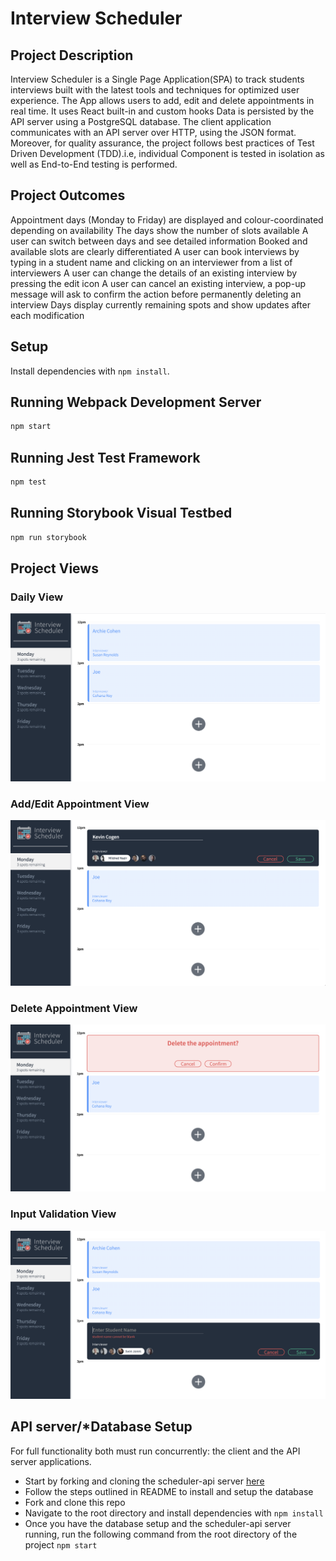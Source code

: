# Interview Scheduler

## Project Description

Interview Scheduler is a Single Page Application(SPA) to track students interviews built with the latest tools and techniques for optimized user experience. The App allows users to add, edit and delete appointments in real time. It uses React built-in and custom hooks Data is persisted by the API server using a PostgreSQL database. The client application communicates with an API server over HTTP, using the JSON format. Moreover, for quality assurance, the project follows best practices of Test Driven Development (TDD).i.e, individual Component is tested in isolation as well as End-to-End testing is performed.

## Project Outcomes 
Appointment days (Monday to Friday) are displayed and colour-coordinated depending on availability
The days show the number of slots available
A user can switch between days and see detailed information
Booked and available slots are clearly differentiated
A user can book interviews by typing in a student name and clicking on an interviewer from a list of interviewers
A user can change the details of an existing interview by pressing the edit icon
A user can cancel an existing interview, a pop-up message will ask to confirm the action before permanently deleting an interview
Days display currently remaining spots and show updates after each modification

## Setup

Install dependencies with `npm install`.

## Running Webpack Development Server

```sh
npm start
```

## Running Jest Test Framework

```sh
npm test
```

## Running Storybook Visual Testbed

```sh
npm run storybook
```

## Project Views 

### Daily View
![Daily Schedule](https://github.com/kevincogen/scheduler/blob/6b969f5235b7e8d3d6a2132755def713db32a1ca/public/images/Screenshot%202023-06-29%20at%202.17.47%20PM.png?raw=true)

### Add/Edit Appointment View 
![Add/Edit form](https://github.com/kevincogen/scheduler/blob/master/public/images/Screenshot%202023-06-29%20at%202.18.25%20PM.png?raw=true)
### Delete Appointment View
![Delete confirmation](https://github.com/kevincogen/scheduler/blob/master/public/images/Screenshot%202023-06-29%20at%202.18.46%20PM.png)

### Input Validation View
![Ensure data is entered](https://github.com/kevincogen/scheduler/blob/master/public/images/Screenshot%202023-06-29%20at%202.19.12%20PM.png?raw=true)


## API server/*Database Setup

For full functionality both must run concurrently: the client and the API server applications.
- Start by forking and cloning the scheduler-api server [here](https://github.com/lighthouse-labs/scheduler-api)
- Follow the steps outlined in README to install and setup the database
- Fork and clone this repo
- Navigate to the root directory and install dependencies with `npm install`
- Once you have the database setup and the scheduler-api server running, run the following command from the root directory of the project `npm start`